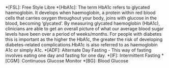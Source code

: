 *[FSL]: Free Style Libre
*[HbA1c]: The term HbA1c refers to glycated haemoglobin. It develops when haemoglobin, a protein within red blood cells that carries oxygen throughout your body, joins with glucose in the blood, becoming ‘glycated’. By measuring glycated haemoglobin (HbA1c), clinicians are able to get an overall picture of what our average blood sugar levels have been over a period of weeks/months. For people with diabetes this is important as the higher the HbA1c, the greater the risk of developing diabetes-related complications.HbA1c is also referred to as haemoglobin A1c or simply A1c.
*[ADF]: Alternate Day Fasting - This way of fasting involves eating one day and fasting for one day.
*[IF]: Intermittent Fasting
*[CGM]: Continuous Glucose Monitor
*[BG]: Blood Glucose